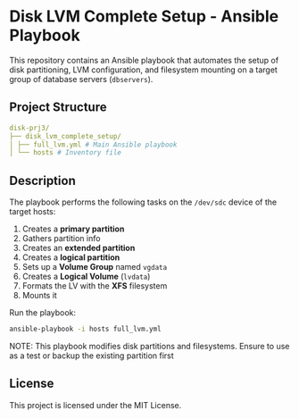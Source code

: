 # Disk LVM Complete Setup - Ansible Playbook

This repository contains an Ansible playbook that automates the setup of disk partitioning, LVM configuration, and filesystem mounting on a target group of database servers (`dbservers`).

##  Project Structure
```yaml
disk-prj3/
├── disk_lvm_complete_setup/
│ ├── full_lvm.yml # Main Ansible playbook
│ └── hosts # Inventory file
```

##  Description

The playbook performs the following tasks on the `/dev/sdc` device of the target hosts:

1. Creates a **primary partition** 
2. Gathers partition info
3. Creates an **extended partition**
4. Creates a **logical partition** 
5. Sets up a **Volume Group** named `vgdata`
6. Creates a **Logical Volume** (`lvdata`)
7. Formats the LV with the **XFS** filesystem
8. Mounts it

Run the playbook:
```bash
ansible-playbook -i hosts full_lvm.yml
```

 NOTE: This playbook modifies disk partitions and filesystems. Ensure to use as a test or backup the existing partition first

## License
This project is licensed under the MIT License.


